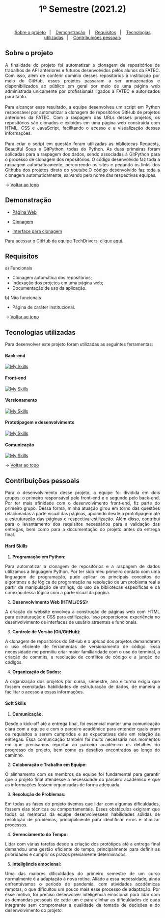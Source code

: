 <h1 align="center">1º Semestre (2021.2)</h1>

<br id="topo">

<p align="center">
  <a href="#about">Sobre o projeto</a>&nbsp;&nbsp;&nbsp;|&nbsp;&nbsp;&nbsp;
  <a href="#demo">Demonstração</a>&nbsp;&nbsp;&nbsp;|&nbsp;&nbsp;&nbsp;
  <a href="#requirements">Requisitos</a>&nbsp;&nbsp;&nbsp;|&nbsp;&nbsp;&nbsp;
  <a href="#tech">Tecnologias utilizadas</a>&nbsp;&nbsp;&nbsp;|&nbsp;&nbsp;&nbsp;
  <a href="#dev">Contribuições pessoais</a>
</p>

<div id="about">

## Sobre o projeto

<p align="justify">A finalidade do projeto foi automatizar a clonagem de repositórios de trabalhos de API anteriores e futuros desenvolvidos pelos alunos da FATEC. Com isso, além de conferir domínio desses repositórios à instituição por meio do GitHub, esses projetos passaram a ser armazenados e disponibilizados ao público em geral por meio de uma página web administrada unicamente por profissionais ligados à FATEC e autorizados para tanto.
<br><br>
Para alcançar esse resultado, a equipe desenvolveu um script em Python responsável por automatizar a clonagem de repositórios GitHub de projetos anteriores da FATEC. Com a raspagem das URLs desses projetos, os repositórios são clonados e exibidos em uma página web construída com HTML, CSS e JavaScript, facilitando o acesso e a visualização dessas informações.
<br><br>
Para criar o script em questão foram utilizadas as bibliotecas Requests, Beautiful Soup e GitPython, todas do Python. As duas primeiras foram aplicadas para a raspagem dos dados, sendo associadas à GitPython para o processo de clonagem dos repositórios. O código desenvolvido faz toda a raspagem automaticamente, percorrendo os sites e pegando os links dos Githubs dos projetos direto do youtube.O código desenvolvido faz toda a clonagem automaticamente, salvando pelo nome das respectivas equipes.</p>

→ [Voltar ao topo](#topo)

</div>

<div id="demo">

## Demonstração

* [Página Web](https://www.youtube.com/watch?v=DV-dKaON3MU)

* [Clonagem](https://www.youtube.com/watch?v=h6XxaiR124c)

* [Interface para clonagem](https://www.youtube.com/watch?v=l5Hon-ichZ8)

Para acessar o GitHub da equipe TechDrivers, clique [aqui](https://github.com/TechDriversFatec/TechDrivers).

</div>

<div id="requirements">

## Requisitos

a) Funcionais

* Clonagem automática dos repositórios; 
* Indexação dos projetos em uma página web;
* Documentação de uso da aplicação.

b) Não funcionais

* Página de caráter institucional.

→ [Voltar ao topo](#topo)

</div>

<div id="tech">

## Tecnologias utilizadas

Para desenvolver este projeto foram utilizadas as seguintes ferramentas:

<h4 align="left">Back-end</h4>  

[![My Skills](https://skillicons.dev/icons?i=py)](https://skillicons.dev)

<h4 align="left">Front-end</h4> 

[![My Skills](https://skillicons.dev/icons?i=html,css,js)](https://skillicons.dev)

<h4 align="left">Versionamento</h4> 

[![My Skills](https://skillicons.dev/icons?i=git,github)](https://skillicons.dev)

<h4 align="left">Prototipagem e desenvolvimento</h4> 

[![My Skills](https://skillicons.dev/icons?i=figma,vscode)](https://skillicons.dev)

<h4 align="left">Comunicação</h4> 

[![My Skills](https://skillicons.dev/icons?i=discord)](https://skillicons.dev)

→ [Voltar ao topo](#topo)

</div>

<div id="dev">

## Contribuições pessoais

<p align="justify">Para o desenvolvimento desse projeto, a equipe foi dividida em dois grupos: o primeiro responsável pelo front-end e o segundo pelo back-end. Por ter mais afinidade com o desenvolvimento front-end, fiz parte do primeiro grupo. Dessa forma, minha atuação girou em torno das questões relacionadas à parte visual das páginas, apoiando desde a prototipagem até a estruturação das páginas e respectiva estilização. Além disso, contribui para o levantamento dos requisitos necessários para a validação das entregas, bem como para a documentação do projeto antes da entrega final.</p>

#### Hard Skills

1. **Programação em Python:**

<p align="justify">Para automatizar a clonagem de repositórios e a raspagem de dados utilizamos a linguagem Python. Por ter sido meu primeiro contato com uma linguagem de programação, pude aplicar os principais conceitos de algoritmos e de lógica de programação na resolução de um problema real a partir da manipulação de strings, do uso de bibliotecas específicas e da conexão dessa lógica com a parte visual da página.</p>

2. **Desenvolvimento Web (HTML/CSS):**

<p align="justify">A criação do website envolveu a construção de páginas web com HTML para estruturação e CSS para estilização. Isso proporcionou experiência no desenvolvimento de interfaces de usuário atraentes e funcionais.</p>

3. **Controle de Versão (Git/GitHub):**

<p align="justify">A clonagem de repositórios do GitHub e o upload dos projetos demandaram o uso eficiente de ferramentas de versionamento de código. Essa necessidade me permitiu criar maior familiaridade com o uso do terminal, a criação de commits, a resolução de conflitos de código e a junção de códigos.</p>

4. **Organização de Dados:**

<p align="justify">A organização dos projetos por curso, semestre, ano e turma exigiu que fossem exercitadas habilidades de estruturação de dados, de maneira a facilitar o acesso a essas informações.</p>

#### Soft Skills  

1. **Comunicação:**

<p align="justify">Desde o kick-off até a entrega final, foi essencial manter uma comunicação clara com a equipe e com o parceiro acadêmico para entender quais eram os requisitos a serem cumpridos e as expectativas dele em relação às entregas. Essa comunicação também foi muito necessária nos momentos em que precisamos reportar ao parceiro acadêmico os detalhes do progresso do projeto, bem como os desafios encontrados ao longo do caminho.</p>

2. **Colaboração e Trabalho em Equipe:**

<p align="justify">O alinhamento com os membros da equipe foi fundamental para garantir que o projeto final atendesse a necessidade do parceiro acadêmico e que as informações fossem organizadas de forma adequada.</p>

3. **Resolução de Problemas:**

<p align="justify">Em todas as fases do projeto tivemos que lidar com algumas dificuldades, fossem elas técnicas ou comportamentais. Esses obstáculos exigiram que todos os membros da equipe desenvolvessem habilidades sólidas de resolução de problemas, principalmente para identificar erros e otimizar processos.</p>

4. **Gerenciamento do Tempo:**

<p align="justify">Lidar com várias tarefas desde a criação dos protótipos até a entrega final demandou uma gestão eficiente do tempo, principalmente para definir as prioridades e cumprir os prazos previamente determinados.</p>

5. **Inteligência emocional:**

<p align="justify">Uma das maiores dificuldades do primeiro semestre de um curso normalmente é a adaptação à nova rotina. Aliado a essa necessidade, ainda enfrentávamos o período de pandemia, com atividades acadêmicas remotas, o que dificultou um pouco mais esse processo de adaptação. Por esse motivo, foi preciso desenvolver inteligência emocional para lidar com as demandas pessoais de cada um e para alinhar as dificuldades de cada integrante sem comprometer a qualidade da tomada de decisões e do desenvolvimento do projeto.</p> 

</div>
